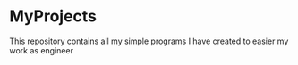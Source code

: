 # MyProjects
This repository contains all my simple programs I have created to easier my work as engineer
